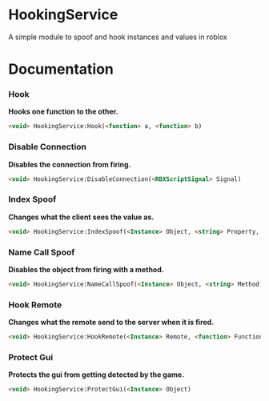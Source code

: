 # HookingService
A simple module to spoof and hook instances and values in roblox
# Documentation
### Hook
**Hooks one function to the other.**
```html
<void> HookingService:Hook(<function> a, <function> b)
```
### Disable Connection
**Disables the connection from firing.**
```html
<void> HookingService:DisableConnection(<RBXScriptSignal> Signal)
```
### Index Spoof
**Changes what the client sees the value as.**
```html
<void> HookingService:IndexSpoof(<Instance> Object, <string> Property, <?> Value)
```
### Name Call Spoof
**Disables the object from firing with a method.**
```html
<void> HookingService:NameCallSpoof(<Instance> Object, <string> Method)
```
### Hook Remote
**Changes what the remote send to the server when it is fired.**
```html
<void> HookingService:HookRemote(<Instance> Remote, <function> Function)
```
### Protect Gui
**Protects the gui from getting detected by the game.**
```html
<void> HookingService:ProtectGui(<Instance> Object)
```
